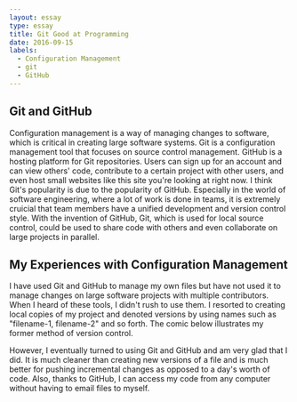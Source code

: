 ```yaml
---
layout: essay
type: essay
title: Git Good at Programming
date: 2016-09-15
labels:
  - Configuration Management
  - git
  - GitHub
---
```


## Git and GitHub
Configuration management is a way of managing changes to software, which is critical in creating large software systems. Git is a configuration management tool that focuses on source control management. GitHub is a hosting platform for Git repositories. Users can sign up for an account and can view others' code, contribute to a certain project with other users, and even host small websites like this site you're looking at right now. I think Git's popularity is due to the popularity of GitHub. Especially in the world of software engineering, where a lot of work is done in teams, it is extremely cruicial that team members have a unified development and version control style. With the invention of GitHub, Git, which is used for local source control, could be used to share code with others and even collaborate on large projects in parallel. 

## My Experiences with Configuration Management
I have used Git and GitHub to manage my own files but have not used it to manage changes on large software projects with multiple contributors. When I heard of these tools, I didn't rush to use them. I resorted to creating local copies of my project and denoted versions by using names such as "filename-1, filename-2" and so forth. The comic below illustrates my former method of version control. 

However, I eventually turned to using Git and GitHub and am very glad that I did. It is much cleaner than creating new versions of a file and is much better for pushing incremental changes as opposed to a day's worth of code. Also, thanks to GitHub, I can access my code from any computer without having to email files to myself. 

